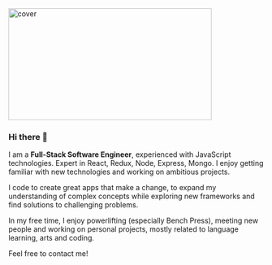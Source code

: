 
<img src="https://www.learnreligions.com/thmb/ti0PiJBc-jq1H65GUcJlPv1ikuk=/1879x1409/smart/filters:no_upscale()/GettyImages-986460262-5c01b5b446e0fb000114d715.jpgg" alt="cover" width="400" height="220"> 

### Hi there 👋

I am a <b>Full-Stack Software Engineer</b>, experienced with JavaScript technologies. Expert in React, Redux, Node, Express, Mongo. I enjoy getting familiar with new technologies and working on ambitious projects.

I code to create great apps that make a change, to expand my understanding of complex concepts while exploring new frameworks and find solutions to challenging problems.

In my free time, I enjoy powerlifting (especially Bench Press), meeting new people and working on personal projects, mostly related to language learning, arts and coding. 

Feel free to contact me!
